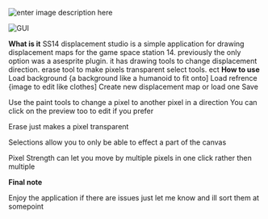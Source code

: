 ![enter image description here](https://freeimghost.net/images/2025/06/06/Untitle3d.png)

![GUI](https://freeimghost.net/images/2025/06/06/Screenshot-2025-06-05-233545.png)

**What is it**
SS14 displacement studio is a simple application for drawing displacement maps for the game space station 14. previously the only option was a asesprite plugin. it has drawing tools to change displacement direction. erase tool to make pixels transparent select tools. ect
**How to use**
Load background {a background like a humanoid to fit onto]
Load refrence {image to edit like clothes]
Create new displacement map or load one
Save

Use the paint tools to change a pixel to another pixel in a direction
You can click on the preview too to edit if you prefer

Erase just makes a pixel transparent

Selections allow you to only be able to effect a part of the canvas

Pixel Strength can let you move by multiple pixels in one click rather then multiple

**Final note**

Enjoy the application if there are issues just let me know and ill sort them at somepoint 
